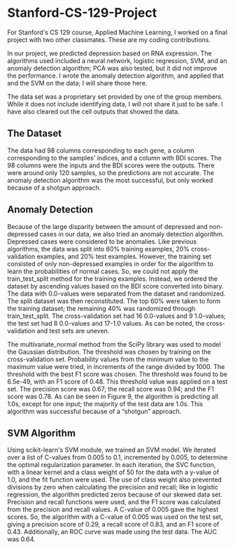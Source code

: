 # Stanford-CS-129-Project

For Stanford's CS 129 course, Applied Machine Learning, I worked on a final project with two other classmates. These are my coding contributions.

In our project, we predicted depression based on RNA expression. The algorithms used included a neural network, logistic regression, SVM, and an anomaly detection algorithm; PCA was also tested, but it did not improve the performance. I wrote the anomaly detection algorithm, and applied that and the SVM on the data; I will share those here.

The data set was a proprietary set provided by one of the group members. While it does not include identifying data, I will not share it just to be safe. I have also cleared out the cell outputs that showed the data.

## The Dataset
The data had 98 columns corresponding to each gene, a column corresponding to the samples' indices, and a column with BDI scores. The 98 columns were the inputs and the BDI scores were the outputs. There were around only 120 samples, so the predictions are not accurate. The anomaly detection algorithm was the most successful, but only worked because of a shotgun approach.

## Anomaly Detection
Because of the large disparity between the amount of depressed and non-depressed cases in our data, we also tried an anomaly detection algorithm. Depressed cases were considered to be anomalies. Like previous algorithms, the data was split into 60% training examples, 20% cross-validation examples, and 20% test examples. However, the training set consisted of only non-depressed examples in order for the algorithm to learn the probabilities of normal cases. So, we could not apply the train_test_split method for the training examples. Instead, we ordered the dataset by ascending values based on the BDI score converted into binary. The data with 0.0-values were separated from the dataset and randomized. The split dataset was then reconstituted. The top 60% were taken to form the training dataset; the remaining 40% was randomized through train_test_split. The cross-validation set had 16 0.0-values and 9 1.0-values; the test set had 8 0.0-values and 17-1.0 values. As can be noted, the cross-validation and test sets are uneven.

The multivariate_normal method from the SciPy library was used to model the Gaussian distribution. The threshold was chosen by training on the cross-validation set. Probability values from the minimum value to the maximum value were tried, in increments of the range divided by 1000. The threshold with the best F1 score was chosen. The threshold was found to be 6.5e-49, with an F1 score of 0.48. This threshold value was applied on a test set. The precision score was 0.67; the recall score was 0.94; and the F1 score was 0.78. As can be seen in Figure 9, the algorithm is predicting all 1.0s, except for one input; the majority of the test data are 1.0s. This algorithm was successful because of a “shotgun” approach.

## SVM Algorithm
Using scikit-learn's SVM module, we trained an SVM model. We iterated over a list of C-values from 0.005 to 0.1, incremented by 0.005, to determine the optimal regularization parameter. In each iteration, the SVC function, with a linear kernel and a class weight of 50 for the data with a y-value of 1.0, and the fit function were used. The use of class weight also prevented divisions by zero when calculating the precision and recall; like in logistic regression, the algorithm predicted zeros because of our skewed data set. Precision and recall functions were used, and the F1 score was calculated from the precision and recall values. A C-value of 0.005 gave the highest scores. So, the algorithm with a C-value of 0.005 was used on the test set, giving a precision score of 0.29, a recall score of 0.83, and an F1 score of 0.43. Additionally, an ROC curve was made using the test data. The AUC was 0.64.
